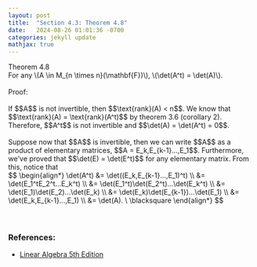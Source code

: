 ```yaml
---
layout: post
title:  "Section 4.3: Theorem 4.8"
date:   2024-08-26 01:01:36 -0700
categories: jekyll update
mathjax: true
---
```

<div class="purdiv">
Theorem 4.8
</div>
<div class="purbdiv">
For any \(A \in M_{n \times n}(\mathbf{F})\), \(\det(A^t) = \det(A)\).
</div>
<br>
Proof:
<br>
<br>
If $$A$$ is not invertible, then $$\text{rank}(A) < n$$. We know that $$\text{rank}(A) = \text{rank}(A^t)$$ by theorem 3.6 (corollary 2). Therefore, $$A^t$$ is not invertible and $$\det(A) = \det(A^t) = 0$$.
<br>
<br>
Suppose now that $$A$$ is invertible, then we can write $$A$$ as a product of elementary matrices, $$A = E_k,E_{k-1}...,E_1$$. Furthermore, we've proved that $$\det(E) = \det(E^t)$$ for any elementary matrix. From this, notice that

<div>
	$$
	\begin{align*}
	\det(A^t) &= \det((E_k,E_{k-1}...,E_1)^t) \\
	          &= \det(E_1^tE_2^t...E_k^t) \\
	          &= \det(E_1^t)\det(E_2^t)...\det(E_k^t) \\
	          &= \det(E_1)\det(E_2)...\det(E_k) \\
	          &= \det(E_k)\det(E_{k-1})...\det(E_1) \\
	          &= \det(E_k,E_{k-1}...,E_1) \\
			  &= \det(A). \ \blacksquare
	\end{align*}
	$$
</div>
<br>
<br>
<!------------------------------------------------------------------------------------>
<h3>References:</h3>
<ul>
<li><a href="https://www.amazon.com/Linear-Algebra-5th-Stephen-Friedberg/dp/0134860241/ref=tmm_hrd_swatch_0?_encoding=UTF8&qid=&sr=">Linear Algebra 5th Edition</a></li>
</ul>
























